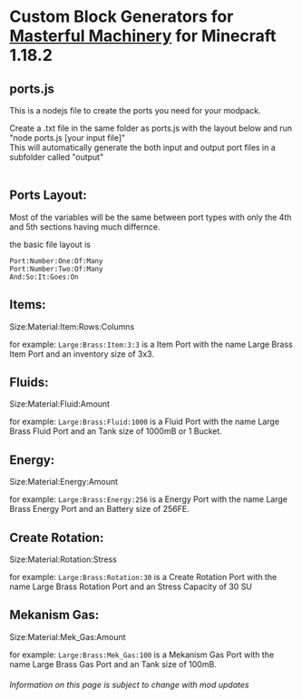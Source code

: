 # Custom Block Generators for <a href="https://www.curseforge.com/minecraft/mc-mods/masterful-machinery">Masterful Machinery</a> for Minecraft 1.18.2


## ports.js
This is a nodejs file to create the ports you need for your modpack.

Create a .txt file in the same folder as ports.js with the layout below and run "node ports.js [your input file]"  
This will automatically generate the both input and output port files in a subfolder called "output"
<br><br>
## Ports Layout:
Most of the variables will be the same between port types with only the 4th and 5th sections having much differnce.

the basic file layout is 

    Port:Number:One:Of:Many
    Port:Number:Two:Of:Many
    And:So:It:Goes:On

## Items:
Size:Material:Item:Rows:Columns

for example: `Large:Brass:Item:3:3` is a Item Port with the name Large Brass Item Port and an inventory size of 3x3.

## Fluids:
Size:Material:Fluid:Amount

for example: `Large:Brass:Fluid:1000` is a Fluid Port with the name Large Brass Fluid Port and an Tank size of 1000mB or 1 Bucket.

## Energy:
Size:Material:Energy:Amount

for example: `Large:Brass:Energy:256` is a Energy Port with the name Large Brass Energy Port and an Battery size of 256FE.

## Create Rotation:
Size:Material:Rotation:Stress

for example: `Large:Brass:Rotation:30` is a Create Rotation Port with the name Large Brass Rotation Port and an Stress Capacity of 30 SU

## Mekanism Gas:
Size:Material:Mek_Gas:Amount

for example: `Large:Brass:Mek_Gas:100` is a Mekanism Gas Port with the name Large Brass Gas Port and an Tank size of 100mB.

###### Information on this page is subject to change with mod updates